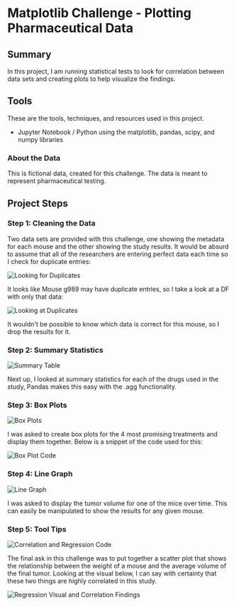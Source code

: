 # Matplotlib Challenge - Plotting Pharmaceutical Data

## Summary

In this project, I am running statistical tests to look for correlation between data sets and creating plots to help visualize the findings.

## Tools
These are the tools, techniques, and resources used in this project.

* Jupyter Notebook / Python using the matplotlib, pandas, scipy, and numpy libraries

### About the Data

This is fictional data, created for this challenge. The data is meant to represent pharmaceutical testing.

## Project Steps

### Step 1: Cleaning the Data
Two data sets are provided with this challenge, one showing the metadata for each mouse and the other showing the study results. It would be absurd to assume that all of the researchers are entering perfect data each time so I check for duplicate entries:

![Looking for Duplicates](FinalImages/DuplicateSearch.PNG)

It looks like Mouse g989 may have duplicate entries, so I take a look at a DF with only that data:

![Looking at Duplicates](FinalImages/DuplicateResults.PNG)

It wouldn't be possible to know which data is correct for this mouse, so I drop the results for it.

### Step 2: Summary Statistics

![Summary Table](FinalImages/SummaryTable.PNG)

Next up, I looked at summary statistics for each of the drugs used in the study, Pandas makes this easy with the .agg functionality.

### Step 3: Box Plots

![Box Plots](FinalImages/BoxPlots.PNG)

I was asked to create box plots for the 4 most promising treatments and display them together. Below is a snippet of the code used for this:

![Box Plot Code](FinalImages/BoxCode.PNG)

### Step 4: Line Graph

![Line Graph](FinalImages/LineGraph.PNG)

I was asked to display the tumor volume for one of the mice over time. This can easily be manipulated to show the results for any given mouse.

### Step 5: Tool Tips

![Correlation and Regression Code](FinalImages/ScatterAndRegressionCode.PNG)

The final ask in this challenge was to put together a scatter plot that shows the relationship between the weight of a mouse and the average volume of the final tumor. Looking at the visual below, I can say with certainty that these two things are highly correlated in this study.


![Regression Visual and Correlation Findings](FinalImages/RegressionVisual.PNG)
